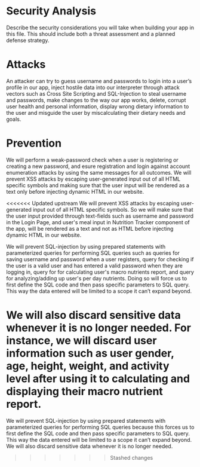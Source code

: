 # Security Analysis

Describe the security considerations you will take when building your app in this file. This should
include both a threat assessment and a planned defense strategy.

# Attacks
An attacker can try to guess username and passwords to login into a user’s profile in our app, 
inject hostile data into our interpreter through attack vectors such as Cross Site Scripting and SQL-Injection 
to steal username and passwords, make changes to the way our app works, delete, corrupt user health and personal 
information, display wrong dietary information to the user and misguide the user by miscalculating their dietary 
needs and goals.

# Prevention
We will perform a weak-password check when a user is registering or creating a new password, and esure registration and login against account enumeration attacks by using the same messages for all outcomes.
We will prevent XSS attacks by escaping user-generated input out of all HTML specific symbols and making sure that the user input will be rendered as a text only before injecting dynamic HTML in our website.

<<<<<<< Updated upstream
We will prevent XSS attacks by escaping user-generated input out of all HTML specific symbols. So we will make sure that 
the user input provided through text-fields such as username and password in the Login Page, and user's meal input in 
Nutrition Tracker component of the app, will be rendered as a text and not as HTML before injecting dynamic HTML in our website.

We will prevent SQL-injection by using prepared statements with parameterized queries for performing SQL queries such as
queries for saving username and password when a user registers, query for checking if the user is a valid user and has 
entered a valid password when they are logging in, query for for calculating user's macro nutrients report, and query 
for analyzing/adding up user's per day nutrients. Doing so will force us to first define the SQL code and then 
pass specific parameters to SQL query. This way the data entered will be limited to a scope it can’t expand beyond. 

We will also discard sensitive data whenever it is no longer needed. 
For instance, we will discard user information such as user gender, age, height, weight, and activity level after using 
it to calculating and displaying their macro nutrient report. 
=======
We will prevent SQL-injection by using prepared statements with parameterized queries for performing SQL queries because this forces us to first define the SQL code and then pass specific parameters to SQL query. This way the data entered will be limited to a scope it can’t expand beyond. 
We will also discard sensitive data whenever it is no longer needed.


>>>>>>> Stashed changes
